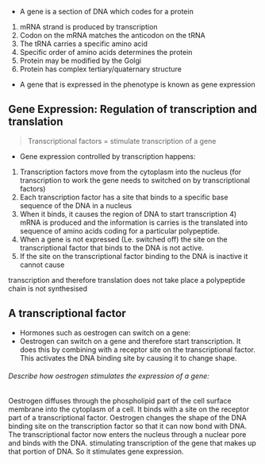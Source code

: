 - A gene is a section of DNA which codes for a protein
1) mRNA strand is produced by transcription
2) Codon on the mRNA matches the anticodon on the tRNA
3) The tRNA carries a specific amino acid
4) Specific order of amino acids determines the protein
5) Protein may be modified by the Golgi
6) Protein has complex tertiary/quaternary structure
- A gene that is expressed in the phenotype is known as gene expression

## Gene Expression: Regulation of transcription and translation
>Transcriptional factors = stimulate transcription of a gene

- Gene expression controlled by transcription happens:

1) Transcription factors move from the cytoplasm into the nucleus (for transcription to work the gene needs to switched on by transcriptional factors)
2) Each transcription factor has a site that binds to a specific base sequence of the DNA in a nucleus
3) When it binds, it causes the region of DNA to start transcription 4) mRNA is produced and the information is carries is the translated into sequence of amino acids coding for a particular polypeptide. 
4) When a gene is not expressed (Le. switched off) the site on the transcriptional factor that binds to the DNA is not active.
5) If the site on the transcriptional factor binding to the DNA is inactive it cannot cause

transcription and therefore translation does not take place a polypeptide chain is not synthesised

## A transcriptional factor
- Hormones such as oestrogen can switch on a gene:
- Oestrogen can switch on a gene and therefore start transcription. It does this by combining with a receptor site on the transcriptional factor. This activates the DNA binding site by causing it to change shape.

###### Describe how oestrogen stimulates the expression of a gene:
Oestrogen diffuses through the phospholipid part of the cell surface membrane into the cytoplasm of a cell. It binds with a site on the receptor part of a transcriptional factor. Oestrogen changes the shape of the DNA binding site on the transcription factor so that it can now bond with DNA. The transcriptional factor now enters the nucleus through a nuclear pore and binds with the DNA. stimulating transcription of the gene that makes up that portion of DNA. So it stimulates gene expression.